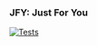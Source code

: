 ### JFY: Just For You

[![Tests](https://github.com/CodeWithSushil/jfy/actions/workflows/tests.yml/badge.svg?branch=master)](https://github.com/CodeWithSushil/jfy/actions/workflows/tests.yml)
